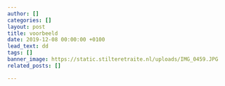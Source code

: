```yaml
---
author: []
categories: []
layout: post
title: voorbeeld
date: 2019-12-08 00:00:00 +0100
lead_text: dd
tags: []
banner_image: https://static.stilteretraite.nl/uploads/IMG_0459.JPG
related_posts: []

---
```

